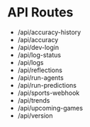 # API Routes

- /api/accuracy-history
- /api/accuracy
- /api/dev-login
- /api/log-status
- /api/logs
- /api/reflections
- /api/run-agents
- /api/run-predictions
- /api/sports-webhook
- /api/trends
- /api/upcoming-games
- /api/version

